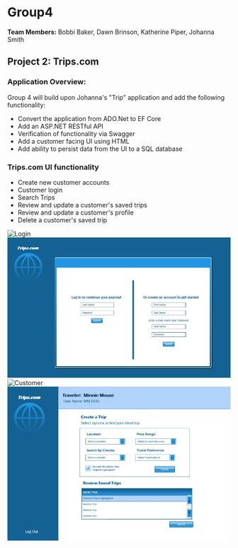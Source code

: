# Group4  
**Team Members:** Bobbi Baker, Dawn Brinson, Katherine Piper, Johanna Smith
## Project 2: Trips.com
### Application Overview:
Group 4 will build upon Johanna's "Trip" application and add the following functionality:
 - Convert the application from ADO.Net to EF Core
 - Add an ASP.NET RESTful API
 - Verification of functionality via Swagger
 - Add a customer facing UI using HTML  
 - Add ability to persist data from the UI to a SQL database

### Trips.com UI functionality
 - Create new customer accounts
 - Customer login
 - Search Trips
 - Review and update a customer's saved trips
 - Review and update a customer's profile
 - Delete a customer's saved trip

![Login]()![alt text](Login.jpg)
![Customer]()![alt text](Trips.jpg)



